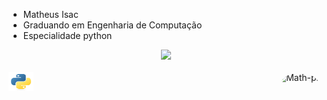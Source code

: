 - Matheus Isac
- Graduando em Engenharia de Computação
- Especialidade python

<div align="center">
  <a href="https://github.com/Matheusisac">
  <img height="180em" src="https://github-readme-stats.vercel.app/api/top-langs/?username=Matheusisac&layout=compact&langs_count=7&theme=radical"/>
</div>

<div style="display: inline_block"><br>
  <img align="center" alt="Math-Python" height="30" width="40" src="https://raw.githubusercontent.com/devicons/devicon/master/icons/python/python-original.svg">
  <img align="right" alt="Math-pic" height="150" style="border-radius:50px;" src="https://lh3.googleusercontent.com/a-/AFdZucoOetL49I4wl8rRE2crFZsRCv0Jm1NvRjl4BvBs=s96-c-rg-br100">
</div>
